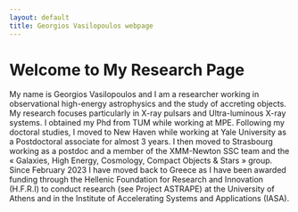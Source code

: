 ```yaml
---
layout: default
title: Georgios Vasilopoulos webpage
---
```


# Welcome to My Research Page

My name is Georgios Vasilopoulos and I am a researcher working in observational high-energy astrophysics and the study of accreting objects. My research focuses particularly in X-ray pulsars and Ultra-luminous X-ray systems. I obtained my Phd from TUM while working at MPE. Following my doctoral studies, I moved to New Haven while working at Yale University as a Postdoctoral associate for almost 3 years. I then moved to Strasbourg working as a postdoc and a member of the XMM-Newton SSC team and the « Galaxies, High Energy, Cosmology, Compact Objects & Stars » group. Since February 2023 I have moved back to Greece as I have been awarded funding through the Hellenic Foundation for Research and Innovation (H.F.R.I) to conduct research (see Project ASTRAPE) at the University of Athens and in the Institute of Accelerating Systems and Applications (IASA).
